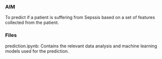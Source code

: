 ### AIM
To predict if a patient is suffering from Sepssis based on a set of features collected from the patient.

### Files
prediction.ipynb: Contains the relevant data analysis and machine learning models used for the prediction.
